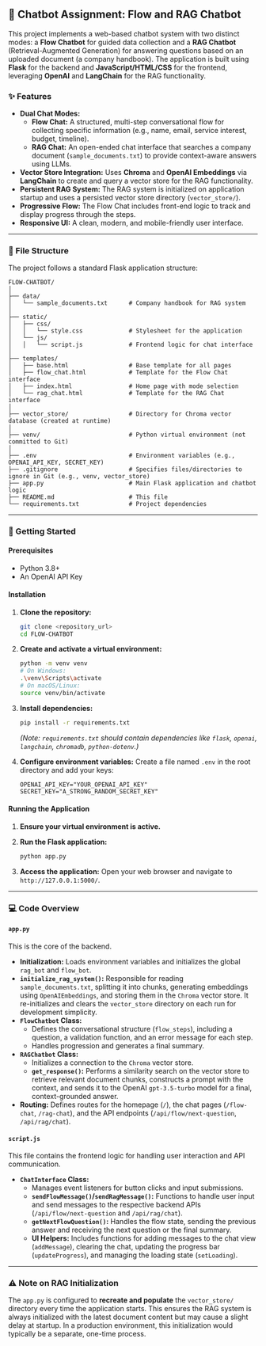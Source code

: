 ## 🤖 Chatbot Assignment: Flow and RAG Chatbot

This project implements a web-based chatbot system with two distinct modes: a **Flow Chatbot** for guided data collection and a **RAG Chatbot** (Retrieval-Augmented Generation) for answering questions based on an uploaded document (a company handbook). The application is built using **Flask** for the backend and **JavaScript/HTML/CSS** for the frontend, leveraging **OpenAI** and **LangChain** for the RAG functionality.

### ✨ Features

  * **Dual Chat Modes:**
      * **Flow Chat:** A structured, multi-step conversational flow for collecting specific information (e.g., name, email, service interest, budget, timeline).
      * **RAG Chat:** An open-ended chat interface that searches a company document (`sample_documents.txt`) to provide context-aware answers using LLMs.
  * **Vector Store Integration:** Uses **Chroma** and **OpenAI Embeddings** via **LangChain** to create and query a vector store for the RAG functionality.
  * **Persistent RAG System:** The RAG system is initialized on application startup and uses a persisted vector store directory (`vector_store/`).
  * **Progressive Flow:** The Flow Chat includes front-end logic to track and display progress through the steps.
  * **Responsive UI:** A clean, modern, and mobile-friendly user interface.

-----

### 📂 File Structure

The project follows a standard Flask application structure:

```
FLOW-CHATBOT/
│
├── data/
│   └── sample_documents.txt      # Company handbook for RAG system
│
├── static/
│   ├── css/
│   │   └── style.css             # Stylesheet for the application
│   └── js/
│   │   └── script.js             # Frontend logic for chat interface
│
├── templates/
│   ├── base.html                 # Base template for all pages
│   ├── flow_chat.html            # Template for the Flow Chat interface
│   ├── index.html                # Home page with mode selection
│   └── rag_chat.html             # Template for the RAG Chat interface
│
├── vector_store/                 # Directory for Chroma vector database (created at runtime)
│
├── venv/                         # Python virtual environment (not committed to Git)
│
├── .env                          # Environment variables (e.g., OPENAI_API_KEY, SECRET_KEY)
├── .gitignore                    # Specifies files/directories to ignore in Git (e.g., venv, vector_store)
├── app.py                        # Main Flask application and chatbot logic
├── README.md                     # This file
└── requirements.txt              # Project dependencies
```

-----

### 🚀 Getting Started

#### Prerequisites

  * Python 3.8+
  * An OpenAI API Key

#### Installation

1.  **Clone the repository:**

    ```bash
    git clone <repository_url>
    cd FLOW-CHATBOT
    ```

2.  **Create and activate a virtual environment:**

    ```bash
    python -m venv venv
    # On Windows:
    .\venv\Scripts\activate
    # On macOS/Linux:
    source venv/bin/activate
    ```

3.  **Install dependencies:**

    ```bash
    pip install -r requirements.txt
    ```

    *(Note: `requirements.txt` should contain dependencies like `flask`, `openai`, `langchain`, `chromadb`, `python-dotenv`.)*

4.  **Configure environment variables:**
    Create a file named `.env` in the root directory and add your keys:

    ```env
    OPENAI_API_KEY="YOUR_OPENAI_API_KEY"
    SECRET_KEY="A_STRONG_RANDOM_SECRET_KEY"
    ```

#### Running the Application

1.  **Ensure your virtual environment is active.**

2.  **Run the Flask application:**

    ```bash
    python app.py
    ```

3.  **Access the application:**
    Open your web browser and navigate to `http://127.0.0.1:5000/`.

-----

### 💻 Code Overview

#### `app.py`

This is the core of the backend.

  * **Initialization:** Loads environment variables and initializes the global `rag_bot` and `flow_bot`.
  * **`initialize_rag_system()`:** Responsible for reading `sample_documents.txt`, splitting it into chunks, generating embeddings using `OpenAIEmbeddings`, and storing them in the `Chroma` vector store. It re-initializes and clears the `vector_store` directory on each run for development simplicity.
  * **`FlowChatbot` Class:**
      * Defines the conversational structure (`flow_steps`), including a question, a validation function, and an error message for each step.
      * Handles progression and generates a final summary.
  * **`RAGChatbot` Class:**
      * Initializes a connection to the `Chroma` vector store.
      * **`get_response()`:** Performs a similarity search on the vector store to retrieve relevant document chunks, constructs a prompt with the context, and sends it to the OpenAI `gpt-3.5-turbo` model for a final, context-grounded answer.
  * **Routing:** Defines routes for the homepage (`/`), the chat pages (`/flow-chat`, `/rag-chat`), and the API endpoints (`/api/flow/next-question`, `/api/rag/chat`).

#### `script.js`

This file contains the frontend logic for handling user interaction and API communication.

  * **`ChatInterface` Class:**
      * Manages event listeners for button clicks and input submissions.
      * **`sendFlowMessage()`/`sendRagMessage()`:** Functions to handle user input and send messages to the respective backend APIs (`/api/flow/next-question` and `/api/rag/chat`).
      * **`getNextFlowQuestion()`:** Handles the flow state, sending the previous answer and receiving the next question or the final summary.
      * **UI Helpers:** Includes functions for adding messages to the chat view (`addMessage`), clearing the chat, updating the progress bar (`updateProgress`), and managing the loading state (`setLoading`).

-----

### ⚠️ Note on RAG Initialization

The `app.py` is configured to **recreate and populate** the `vector_store/` directory every time the application starts. This ensures the RAG system is always initialized with the latest document content but may cause a slight delay at startup. In a production environment, this initialization would typically be a separate, one-time process.